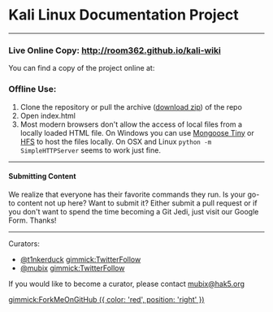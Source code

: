 # Kali Linux Documentation Project

- - - - - - 

### Live Online Copy: http://room362.github.io/kali-wiki

You can find a copy of the project online at: 
### Offline Use:

  1. Clone the repository or pull the archive ([download zip](https://github.com/room362/kali-wiki/archive/master.zip)) of the repo
  2. Open index.html
  3. Most modern browsers don't allow the access of local files from a locally loaded HTML file. On Windows you can use [Mongoose Tiny](http://cesanta.com/downloads.html) or [HFS](http://www.rejetto.com/hfs/) to host the files locally. On OSX and Linux `python -m SimpleHTTPServer` seems to work just fine.

- - - - - -
#### Submitting Content

We realize that everyone has their favorite commands they run. Is your go-to content not up here? Want to submit it? Either submit a pull request or if you don't want to spend the time becoming a Git Jedi, just visit our Google Form. Thanks! 

- - - - - -
Curators:

  * [@t1nkerduck](https://twitter.com/t1nkerduck) [gimmick:TwitterFollow](@t1nkerduck)
  * [@mubix](https://twitter.com/mubix) [gimmick:TwitterFollow](@mubix)
  
If you would like to become a curator, please contact [mubix@hak5.org](mailto:mubix@hak5.org)

[gimmick:ForkMeOnGitHub ({ color: 'red',  position: 'right' })](http://www.github.com/room362/kali-wiki/)
